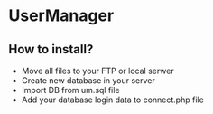 # UserManager

## How to install?

* Move all files to your FTP or local serwer
* Create new database in your server
* Import DB from um.sql file 
* Add your database login data to connect.php file